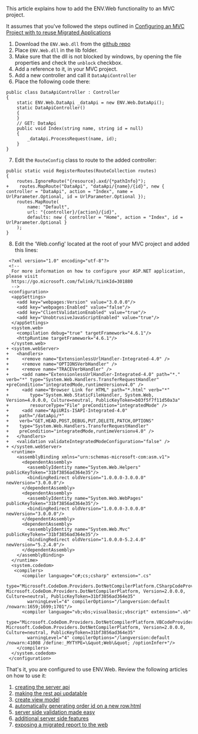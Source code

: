 This article explains how to add the ENV.Web functionality to an MVC project.

It assumes that you've followed the steps outlined in [Configuring an MVC Project with to reuse Migrated Applications](configuring-an-mvc-project-with-to-reuse-migrated-applications.html)

1. Download the `ENV.Web.dll` from the [github repo](https://github.com/FireflyMigration/ENV.Web/releases/tag/1.0.0.14) 
2. Place `ENV.Web.dll` in the lib folder.
3. Make sure that the dll is not blocked by windows, by opening the file properties and check the `unblock` checkbox.
4. Add a reference to it, in your MVC project.
5. Add a new controller and call it `DataApiController`
6. Place the following code there:
```csdiff
public class DataApiController : Controller
{
    static ENV.Web.DataApi _dataApi = new ENV.Web.DataApi();
    static DataApiController()
    {
    }
    // GET: DataApi
    public void Index(string name, string id = null)
    {
        _dataApi.ProcessRequest(name, id);
    }
}
```
7. Edit the `RouteConfig` class to route to the added controller:
```csdiff
public static void RegisterRoutes(RouteCollection routes)
{
    routes.IgnoreRoute("{resource}.axd/{*pathInfo}");
+    routes.MapRoute("DataApi", "dataApi/{name}/{id}", new { controller = "DataApi", action = "Index", name = UrlParameter.Optional, id = UrlParameter.Optional });
    routes.MapRoute(
        name: "Default",
        url: "{controller}/{action}/{id}",
        defaults: new { controller = "Home", action = "Index", id = UrlParameter.Optional }
    );
}
```
8. Edit the 'Web.config' located at the root of your MVC project and added this lines:
```csdiff
 <?xml version="1.0" encoding="utf-8"?>
 <!--
  For more information on how to configure your ASP.NET application, please visit
  https://go.microsoft.com/fwlink/?LinkId=301880
  -->
 <configuration>
  <appSettings>
    <add key="webpages:Version" value="3.0.0.0"/>
    <add key="webpages:Enabled" value="false"/>
    <add key="ClientValidationEnabled" value="true"/>
    <add key="UnobtrusiveJavaScriptEnabled" value="true"/>
  </appSettings>
  <system.web>
    <compilation debug="true" targetFramework="4.6.1"/>
    <httpRuntime targetFramework="4.6.1"/>
  </system.web>
+ <system.webServer>
+   <handlers>
+     <remove name="ExtensionlessUrlHandler-Integrated-4.0" />
+     <remove name="OPTIONSVerbHandler" />
+     <remove name="TRACEVerbHandler" />
+     <add name="ExtensionlessUrlHandler-Integrated-4.0" path="*." verb="*" type="System.Web.Handlers.TransferRequestHandler" +preCondition="integratedMode,runtimeVersionv4.0" />
+     <add name="Browser Link for HTML" path="*.html" verb="*"
+        type="System.Web.StaticFileHandler, System.Web, Version=4.0.0.0, Culture=neutral, PublicKeyToken=b03f5f7f11d50a3a"
+        resourceType="File" preCondition="integratedMode" />
+     <add name="ApiURIs-ISAPI-Integrated-4.0"
+    path="/dataApi/*"
+    verb="GET,HEAD,POST,DEBUG,PUT,DELETE,PATCH,OPTIONS"
+    type="System.Web.Handlers.TransferRequestHandler"
+    preCondition="integratedMode,runtimeVersionv4.0" />
+   </handlers>
+   <validation validateIntegratedModeConfiguration="false" />  
+ </system.webServer>
  <runtime>
    <assemblyBinding xmlns="urn:schemas-microsoft-com:asm.v1">
      <dependentAssembly>
        <assemblyIdentity name="System.Web.Helpers" publicKeyToken="31bf3856ad364e35"/>
        <bindingRedirect oldVersion="1.0.0.0-3.0.0.0" newVersion="3.0.0.0"/>
      </dependentAssembly>
      <dependentAssembly>
        <assemblyIdentity name="System.Web.WebPages" publicKeyToken="31bf3856ad364e35"/>
        <bindingRedirect oldVersion="1.0.0.0-3.0.0.0" newVersion="3.0.0.0"/>
      </dependentAssembly>
      <dependentAssembly>
        <assemblyIdentity name="System.Web.Mvc" publicKeyToken="31bf3856ad364e35"/>
        <bindingRedirect oldVersion="1.0.0.0-5.2.4.0" newVersion="5.2.4.0"/>
      </dependentAssembly>
    </assemblyBinding>
  </runtime>
  <system.codedom>
   <compilers>
      <compiler language="c#;cs;csharp" extension=".cs"
        type="Microsoft.CodeDom.Providers.DotNetCompilerPlatform.CSharpCodeProvider, Microsoft.CodeDom.Providers.DotNetCompilerPlatform, Version=2.0.0.0, Culture=neutral, PublicKeyToken=31bf3856ad364e35"
        warningLevel="4" compilerOptions="/langversion:default /nowarn:1659;1699;1701"/>
      <compiler language="vb;vbs;visualbasic;vbscript" extension=".vb"
        type="Microsoft.CodeDom.Providers.DotNetCompilerPlatform.VBCodeProvider, Microsoft.CodeDom.Providers.DotNetCompilerPlatform, Version=2.0.0.0, Culture=neutral, PublicKeyToken=31bf3856ad364e35"
        warningLevel="4" compilerOptions="/langversion:default /nowarn:41008 /define:_MYTYPE=\&quot;Web\&quot; /optionInfer+"/>
    </compilers>
  </system.codedom>
 </configuration>
```
That's it, you are configured to use ENV.Web.
Review the following articles on how to use it:
1. [creating the server api](creating-the-server-api.html)
2. [making the rest api updatable](making-the-rest-api-updatable.html)
3. [create view model](create-view-model.html)
4. [automatically generating order id on a new row.html](automatically-generating-order-id-on-a-new-row.html)
5. [server side validation made easy](server-side-validation-made-easy.html)
6. [additional server side features](additional-server-side-features.html)
7. [exposing a migrated report to the web](exposing-a-migrated-report-to-the-web.html)
